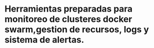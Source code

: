 # Herramientas preparadas para monitoreo de clusteres docker swarm,gestion de recursos, logs y sistema de alertas.
